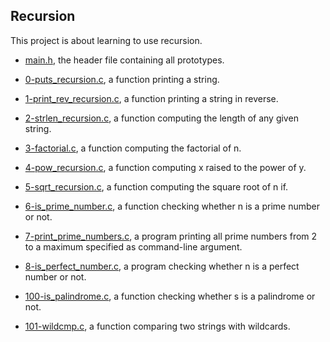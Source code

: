 ## Recursion

This project is about learning to use recursion.

* [main.h](https://github.com/gwendalminguy/holbertonschool-low_level_programming/blob/main/recursion/main.h), the header file containing all prototypes.

* [0-puts_recursion.c](https://github.com/gwendalminguy/holbertonschool-low_level_programming/blob/main/recursion/0-puts_recursion.c), a function printing a string.

* [1-print_rev_recursion.c](https://github.com/gwendalminguy/holbertonschool-low_level_programming/blob/main/recursion/1-print_rev_recursion.c), a function printing a string in reverse.

* [2-strlen_recursion.c](https://github.com/gwendalminguy/holbertonschool-low_level_programming/blob/main/recursion/2-strlen_recursion.c), a function computing the length of any given string.

* [3-factorial.c](https://github.com/gwendalminguy/holbertonschool-low_level_programming/blob/main/recursion/3-factorial.c), a function computing the factorial of n.

* [4-pow_recursion.c](https://github.com/gwendalminguy/holbertonschool-low_level_programming/blob/main/recursion/4-pow_recursion.c), a function computing x raised to the power of y.

* [5-sqrt_recursion.c](https://github.com/gwendalminguy/holbertonschool-low_level_programming/blob/main/recursion/5-sqrt_recursion.c), a function computing the square root of n if.

* [6-is_prime_number.c](https://github.com/gwendalminguy/holbertonschool-low_level_programming/blob/main/recursion/6-is_prime_number.c), a function checking whether n is a prime number or not.

* [7-print_prime_numbers.c](https://github.com/gwendalminguy/holbertonschool-low_level_programming/blob/main/recursion/7-print_prime_numbers.c), a program printing all prime numbers from 2 to a maximum specified as command-line argument.

* [8-is_perfect_number.c](https://github.com/gwendalminguy/holbertonschool-low_level_programming/blob/main/recursion/8-is_perfect_number.c), a program checking whether n is a perfect number or not.

* [100-is_palindrome.c](https://github.com/gwendalminguy/holbertonschool-low_level_programming/blob/main/recursion/100-is_palindrome.c), a function checking whether s is a palindrome or not.

* [101-wildcmp.c](https://github.com/gwendalminguy/holbertonschool-low_level_programming/blob/main/recursion/101-wildcmp.c), a function comparing two strings with wildcards.
